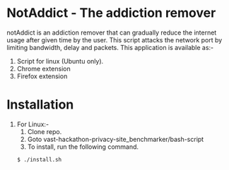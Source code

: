 # NotAddict - The addiction remover

notAddict is an addiction remover that can gradually reduce the internet usage after given time by the user. This script attacks the network port by limiting bandwidth, delay and packets.
This application is available as:-
1. Script for linux (Ubuntu only).
2. Chrome extension
3. Firefox extension

# Installation

1. For Linux:-
    1. Clone repo.
    2. Goto vast-hackathon-privacy-site_benchmarker/bash-script
    3. To install, run the following command.
    ```bash
    $ ./install.sh
    ```